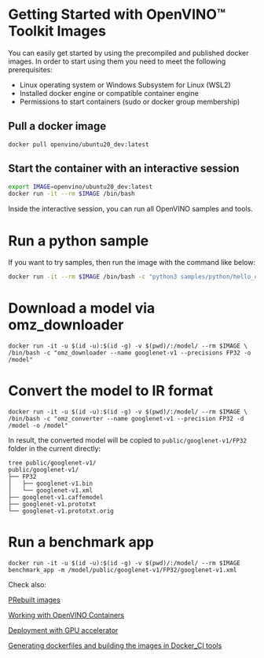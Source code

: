 # Getting Started with OpenVINO™ Toolkit Images

You can easily get started by using the precompiled and published docker images.
In order to start using them you need to meet the following prerequisites:
- Linux operating system or Windows Subsystem for Linux (WSL2)
- Installed docker engine or compatible container engine
- Permissions to start containers (sudo or docker group membership)

## Pull a docker image

```
docker pull openvino/ubuntu20_dev:latest
```

## Start the container with an interactive session

```bash
export IMAGE=openvino/ubuntu20_dev:latest
docker run -it --rm $IMAGE /bin/bash
```

Inside the interactive session, you can run all OpenVINO samples and tools.

# Run a python sample
If you want to try samples, then run the image with the command like below:

```bash
docker run -it --rm $IMAGE /bin/bash -c "python3 samples/python/hello_query_device/hello_query_device.py"
```

# Download a model via omz_downloader
```
docker run -it -u $(id -u):$(id -g) -v $(pwd)/:/model/ --rm $IMAGE \
/bin/bash -c "omz_downloader --name googlenet-v1 --precisions FP32 -o /model"
```
# Convert the model to IR format
```
docker run -it -u $(id -u):$(id -g) -v $(pwd)/:/model/ --rm $IMAGE \
/bin/bash -c "omz_converter --name googlenet-v1 --precision FP32 -d /model -o /model"
```
In result, the converted model will be copied to `public/googlenet-v1/FP32` folder in the current directly:
```
tree public/googlenet-v1/
public/googlenet-v1/
├── FP32
│   ├── googlenet-v1.bin
│   └── googlenet-v1.xml
├── googlenet-v1.caffemodel
├── googlenet-v1.prototxt
└── googlenet-v1.prototxt.orig
```

# Run a benchmark app

```
docker run -it -u $(id -u):$(id -g) -v $(pwd)/:/model/ --rm $IMAGE benchmark_app -m /model/public/googlenet-v1/FP32/googlenet-v1.xml
```

Check also:

[PRebuilt images](#prebuilt-images)

[Working with OpenVINO Containers](docs/containers.md)

[Deployment with GPU accelerator](docs/accelerators.md)

[Generating dockerfiles and building the images in Docker_CI tools](docs/openvino_docker.md)


